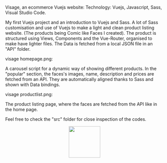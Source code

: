 Visage, an ecommerce Vuejs website:
Technology: Vuejs, Javascript, Sass, Visual Studio Code.

My first Vuejs project and an introduction to Vuejs and Sass.
A lot of Sass customisation and use of Vuejs to make a light and clean product listing website. (The products being Comic like Faces I created).
The product is structured using Views, Components and the Vue-Router, organised to make have lighter files.
The Data is fetched from a local JSON file in an "API" folder.

visage homepage.png:

A carousel script for a dynamic way of showing different products.
In the "popular" section, the faces's images, name, description and prices are fetched from an API. They are automatically aligned thanks to Sass and shown with Data bindings.

visage productlist.png:

The product listing page, where the faces are fetched from the API like in the home page.

Feel free to check the "src" folder for close inspection of the codes.

<div id="header" align="center">
  <img src="https://media.giphy.com/media/M9gbBd9nbDrOTu1Mqx/giphy.gif" width="100"/>
</div>

